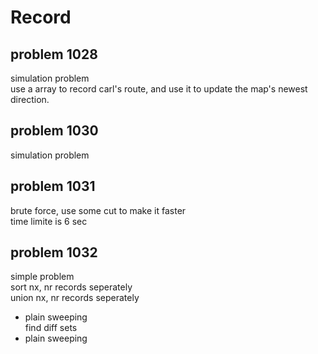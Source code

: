 # Record  

## problem 1028  
simulation problem  
use a array to record carl's route, and use it to update the map's newest direction.

## problem 1030  
simulation problem

## problem 1031  
brute force, use some cut to make it faster  
time limite is 6 sec   

## problem 1032  
simple problem  
sort nx, nr records seperately  
union nx, nr records seperately  
- plain sweeping  
find diff sets  
- plain sweeping  